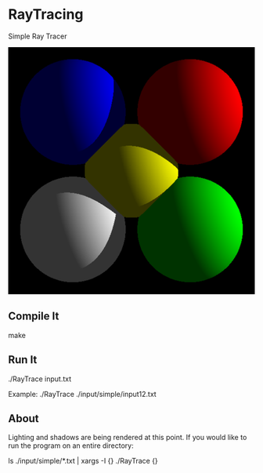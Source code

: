 RayTracing
==========

Simple Ray Tracer

![alt text](sample_output.png "Sample output")

Compile It
----------

make

Run It
------

./RayTrace input.txt

Example:
./RayTrace ./input/simple/input12.txt


About
-----

Lighting and shadows are being rendered at this point.  If you would like to run the program on an entire directory:

ls ./input/simple/*.txt | xargs -I {} ./RayTrace {}
